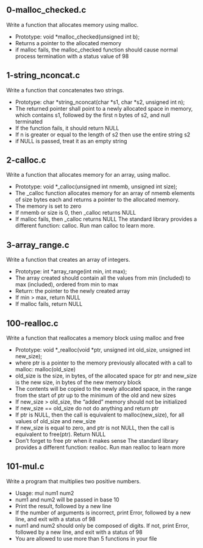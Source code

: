 ## 0-malloc_checked.c

Write a function that allocates memory using malloc.

   - Prototype: void *malloc_checked(unsigned int b);
   - Returns a pointer to the allocated memory
   - if malloc fails, the malloc_checked function should cause normal process termination with a status value of 98

## 1-string_nconcat.c

Write a function that concatenates two strings.

   - Prototype: char *string_nconcat(char *s1, char *s2, unsigned int n);
   - The returned pointer shall point to a newly allocated space in memory, which contains s1, followed by the first n bytes of s2, and null terminated
   - If the function fails, it should return NULL
   - If n is greater or equal to the length of s2 then use the entire string s2
   - if NULL is passed, treat it as an empty string

## 2-calloc.c

Write a function that allocates memory for an array, using malloc.

   - Prototype: void *_calloc(unsigned int nmemb, unsigned int size);
   - The _calloc function allocates memory for an array of nmemb elements of size bytes each and returns a pointer to the allocated memory.
   - The memory is set to zero
   - If nmemb or size is 0, then _calloc returns NULL
   - If malloc fails, then _calloc returns NULL The standard library provides a different function: calloc. Run man calloc to learn more.

## 3-array_range.c

Write a function that creates an array of integers.

   - Prototype: int *array_range(int min, int max);
   - The array created should contain all the values from min (included) to max (included), ordered from min to max
   - Return: the pointer to the newly created array
   - If min > max, return NULL
   - If malloc fails, return NULL

## 100-realloc.c

Write a function that reallocates a memory block using malloc and free

   - Prototype: void *_realloc(void *ptr, unsigned int old_size, unsigned int new_size);
   - where ptr is a pointer to the memory previously allocated with a call to malloc: malloc(old_size)
   - old_size is the size, in bytes, of the allocated space for ptr and new_size is the new size, in bytes of the new memory block
   - The contents will be copied to the newly allocated space, in the range from the start of ptr up to the minimum of the old and new sizes
   - If new_size > old_size, the “added” memory should not be initialized
   - If new_size == old_size do not do anything and return ptr
   - If ptr is NULL, then the call is equivalent to malloc(new_size), for all values of old_size and new_size
   - If new_size is equal to zero, and ptr is not NULL, then the call is equivalent to free(ptr). Return NULL
   - Don’t forget to free ptr when it makes sense The standard library provides a different function: realloc. Run man realloc to learn more

## 101-mul.c

Write a program that multiplies two positive numbers.

   - Usage: mul num1 num2
   - num1 and num2 will be passed in base 10
   - Print the result, followed by a new line
   - If the number of arguments is incorrect, print Error, followed by a new line, and exit with a status of 98
   - num1 and num2 should only be composed of digits. If not, print Error, followed by a new line, and exit with a status of 98
   - You are allowed to use more than 5 functions in your file

